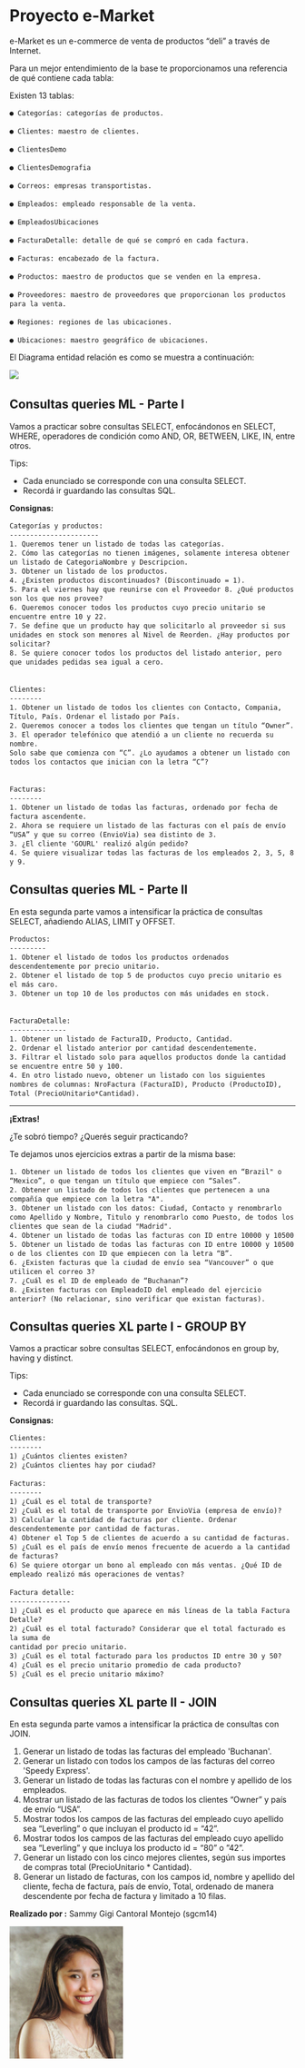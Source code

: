 # Proyecto e-Market
e-Market es un e-commerce de venta de productos “deli” a través de Internet.

Para un mejor entendimiento de la base te proporcionamos una referencia de
qué contiene cada tabla:

Existen 13 tablas:

    ● Categorías: categorías de productos.

    ● Clientes: maestro de clientes.

    ● ClientesDemo

    ● ClientesDemografia

    ● Correos: empresas transportistas.

    ● Empleados: empleado responsable de la venta.

    ● EmpleadosUbicaciones

    ● FacturaDetalle: detalle de qué se compró en cada factura. 

    ● Facturas: encabezado de la factura.

    ● Productos: maestro de productos que se venden en la empresa.

    ● Proveedores: maestro de proveedores que proporcionan los productos
    para la venta.

    ● Regiones: regiones de las ubicaciones.

    ● Ubicaciones: maestro geográfico de ubicaciones.

El Diagrama entidad relación es como se muestra a continuación:

![](https://raw.githubusercontent.com/sgcm14/proyectos-sql/main/eMarket/eMarket.png)


## Consultas queries ML - Parte I

Vamos a practicar sobre consultas SELECT, enfocándonos en SELECT,
WHERE, operadores de condición como AND, OR, BETWEEN, LIKE, IN, entre
otros.

Tips:

- Cada enunciado se corresponde con una consulta SELECT.
- Recordá ir guardando las consultas SQL.

**Consignas:**

    Categorías y productos:
    ----------------------
    1. Queremos tener un listado de todas las categorías.
    2. Cómo las categorías no tienen imágenes, solamente interesa obtener un listado de CategoriaNombre y Descripcion.
    3. Obtener un listado de los productos.
    4. ¿Existen productos discontinuados? (Discontinuado = 1).
    5. Para el viernes hay que reunirse con el Proveedor 8. ¿Qué productos son los que nos provee?
    6. Queremos conocer todos los productos cuyo precio unitario se encuentre entre 10 y 22.
    7. Se define que un producto hay que solicitarlo al proveedor si sus unidades en stock son menores al Nivel de Reorden. ¿Hay productos por solicitar?
    8. Se quiere conocer todos los productos del listado anterior, pero que unidades pedidas sea igual a cero.


    Clientes:
    --------
    1. Obtener un listado de todos los clientes con Contacto, Compania, Título, País. Ordenar el listado por País.
    2. Queremos conocer a todos los clientes que tengan un título “Owner”.
    3. El operador telefónico que atendió a un cliente no recuerda su nombre.
    Solo sabe que comienza con “C”. ¿Lo ayudamos a obtener un listado con todos los contactos que inician con la letra “C”?


    Facturas:
    --------
    1. Obtener un listado de todas las facturas, ordenado por fecha de factura ascendente.
    2. Ahora se requiere un listado de las facturas con el país de envío “USA” y que su correo (EnvioVia) sea distinto de 3.
    3. ¿El cliente 'GOURL' realizó algún pedido?
    4. Se quiere visualizar todas las facturas de los empleados 2, 3, 5, 8 y 9.


## Consultas queries ML - Parte II

En esta segunda parte vamos a intensificar la práctica de consultas
SELECT, añadiendo ALIAS, LIMIT y OFFSET.

    Productos:
    ---------
    1. Obtener el listado de todos los productos ordenados
    descendentemente por precio unitario.
    2. Obtener el listado de top 5 de productos cuyo precio unitario es  el más caro.
    3. Obtener un top 10 de los productos con más unidades en stock.


    FacturaDetalle:
    --------------
    1. Obtener un listado de FacturaID, Producto, Cantidad.
    2. Ordenar el listado anterior por cantidad descendentemente.
    3. Filtrar el listado solo para aquellos productos donde la cantidad  se encuentre entre 50 y 100.
    4. En otro listado nuevo, obtener un listado con los siguientes
    nombres de columnas: NroFactura (FacturaID), Producto (ProductoID), Total (PrecioUnitario*Cantidad).

------------------------
**¡Extras!**

¿Te sobró tiempo? ¿Querés seguir practicando?

Te dejamos unos ejercicios extras a partir de la misma base:

    1. Obtener un listado de todos los clientes que viven en “Brazil" o “Mexico”, o que tengan un título que empiece con “Sales”.
    2. Obtener un listado de todos los clientes que pertenecen a una compañía que empiece con la letra "A".
    3. Obtener un listado con los datos: Ciudad, Contacto y renombrarlo   como Apellido y Nombre, Titulo y renombrarlo como Puesto, de todos los clientes que sean de la ciudad "Madrid".
    4. Obtener un listado de todas las facturas con ID entre 10000 y 10500
    5. Obtener un listado de todas las facturas con ID entre 10000 y 10500 o de los clientes con ID que empiecen con la letra “B”.
    6. ¿Existen facturas que la ciudad de envío sea “Vancouver” o que
    utilicen el correo 3?
    7. ¿Cuál es el ID de empleado de “Buchanan”?
    8. ¿Existen facturas con EmpleadoID del empleado del ejercicio anterior? (No relacionar, sino verificar que existan facturas).

## Consultas queries XL parte I - GROUP BY
Vamos a practicar sobre consultas SELECT, enfocándonos en group by, having y distinct.

Tips:
- Cada enunciado se corresponde con una consulta SELECT.
- Recordá ir guardando las consultas. SQL.

**Consignas:**

    Clientes:
    --------
    1) ¿Cuántos clientes existen?
    2) ¿Cuántos clientes hay por ciudad?

    Facturas:
    --------
    1) ¿Cuál es el total de transporte?
    2) ¿Cuál es el total de transporte por EnvioVia (empresa de envío)?
    3) Calcular la cantidad de facturas por cliente. Ordenar descendentemente por cantidad de facturas.
    4) Obtener el Top 5 de clientes de acuerdo a su cantidad de facturas.
    5) ¿Cuál es el país de envío menos frecuente de acuerdo a la cantidad de facturas?
    6) Se quiere otorgar un bono al empleado con más ventas. ¿Qué ID de empleado realizó más operaciones de ventas?

    Factura detalle:
    ---------------
    1) ¿Cuál es el producto que aparece en más líneas de la tabla Factura Detalle?
    2) ¿Cuál es el total facturado? Considerar que el total facturado es la suma de
    cantidad por precio unitario.
    3) ¿Cuál es el total facturado para los productos ID entre 30 y 50?
    4) ¿Cuál es el precio unitario promedio de cada producto?
    5) ¿Cuál es el precio unitario máximo?

## Consultas queries XL parte II - JOIN

En esta segunda parte vamos a intensificar la práctica de consultas con JOIN.

1) Generar un listado de todas las facturas del empleado 'Buchanan'.
2) Generar un listado con todos los campos de las facturas del correo 'Speedy Express'.
3) Generar un listado de todas las facturas con el nombre y apellido de los empleados.
4) Mostrar un listado de las facturas de todos los clientes “Owner” y país de envío “USA”.
5) Mostrar todos los campos de las facturas del empleado cuyo apellido sea “Leverling” o que incluyan el producto id = “42”.
6) Mostrar todos los campos de las facturas del empleado cuyo apellido sea “Leverling” y que incluya los producto id = “80” o ”42”.
7) Generar un listado con los cinco mejores clientes, según sus importes de compras total (PrecioUnitario * Cantidad).
8) Generar un listado de facturas, con los campos id, nombre y apellido del cliente, fecha de factura, país de envío, Total, ordenado de manera descendente por fecha de factura y limitado a 10 filas.

**Realizado por :** Sammy Gigi Cantoral Montejo (sgcm14)

<img src ="https://raw.githubusercontent.com/sgcm14/sgcm14/main/sammy.jpg" width="200">